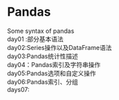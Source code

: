 # Pandas
Some syntax of pandas<br/>
day01 :部分基本语法<br/>
day02:Series操作以及DataFrame语法<br/>
day03:Pandas统计性描述<br/>
day04：Pandas索引及字符串操作<br/>
day05:Pandas选项和自定义操作<br/>
day06:Pandas索引、分组<br/>
days07:
